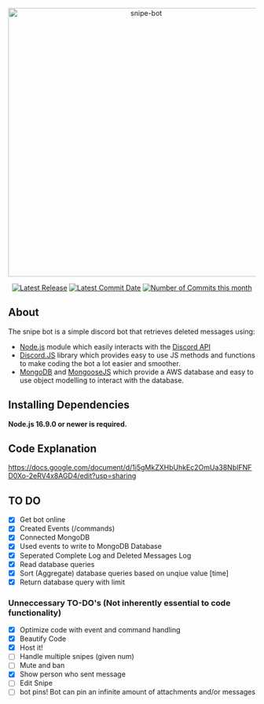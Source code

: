 <div align="center">
  <p>
    <a href="https://github.com/Soucouyant/Snipe-Bot"><img src="https://github.com/Soucouyant/Snipe-Bot/blob/master/assets/images/logoedit.png" width="546" alt="snipe-bot" /
  </p>
  <p>
    <a href="https://github.com/Soucouyant/Snipe-Bot/releases/tag/v2.0.2-alpha"><img src="https://img.shields.io/github/v/tag/Soucouyant/Snipe-Bot?color=critical" alt="Latest Release" /></a>
    <a href="https://github.com/Soucouyant/Snipe-Bot/commit/8d933b3c1d707cd02907aa287a1b2af2b46cbfbb"><img src="https://img.shields.io/github/last-commit/Soucouyant/Snipe-Bot" alt="Latest Commit Date" /></a>
    <a href="https://github.com/Soucouyant/Snipe-Bot/commits/master"><img src="https://img.shields.io/github/commit-activity/m/Soucouyant/Snipe-Bot?color=blue" alt="Number of Commits this month" /></a>
  </p>
</div>

## About

The snipe bot is a simple discord bot that retrieves deleted messages using:
- [Node.js](https://nodejs.org) module which easily interacts with the [Discord API](https://discord.com/developers/docs/intro)
- [Discord.JS](https://discord.js.org/#/) library which provides easy to use JS methods and functions to make coding the bot a lot easier and smoother.
- [MongoDB](https://www.mongodb.com/) and [MongooseJS](https://mongoosejs.com/) which provide a AWS database and easy to use object modelling to interact with the database.

## Installing Dependencies
**Node.js 16.9.0 or newer is required.**
    

## Code Explanation
https://docs.google.com/document/d/1i5gMkZXHbUhkEc2OmUa38NbIFNFD0Xo-2eRV4x8AGD4/edit?usp=sharing

## TO DO
- [x] Get bot online
- [x] Created Events (/commands)
- [x] Connected MongoDB
- [x] Used events to write to MongoDB Database
- [x] Seperated Complete Log and Deleted Messages Log
- [x] Read database queries
- [x] Sort (Aggregate) database queries based on unqiue value [time]
- [x] Return database query with limit

### Unneccessary TO-DO's (Not inherently essential to code functionality)
- [x] Optimize code with event and command handling
- [x] Beautify Code
- [x] Host it!
- [ ] Handle multiple snipes (given num)
- [ ] Mute and ban
- [x] Show person who sent message
- [ ] Edit Snipe
- [ ] bot pins! Bot can pin an infinite amount of attachments and/or messages
